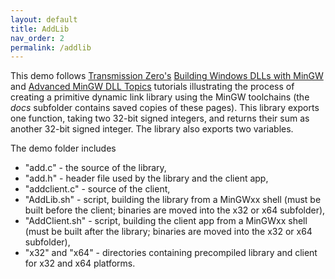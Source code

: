 ```yaml
---
layout: default
title: AddLib
nav_order: 2
permalink: /addlib
---
```


This demo follows [Transmission Zero's][] [Building Windows DLLs with MinGW][] and [Advanced MinGW DLL Topics][] tutorials illustrating the process of creating a primitive dynamic link library using the MinGW toolchains (the *docs* subfolder contains saved copies of these pages). This library exports one function, taking two 32-bit signed integers, and returns their sum as another 32-bit signed integer. The library also exports two variables.

The demo folder includes

* "add\.c" - the source of the library,
* "add\.h" - header file used by the library and the client app,
* "addclient\.c" - source of the client,
* "AddLib\.sh" - script, building the library from a MinGWxx shell (must be built before the client; binaries are moved into the x32 or x64 subfolder),
* "AddClient\.sh" - script, building the client app from a MinGWxx shell (must be built after the library; binaries are moved into the x32 or x64 subfolder),
* "x32" and "x64" - directories containing precompiled library and client for x32 and x64 platforms.

<!-- References -->

[Transmission Zero's]: https://www.transmissionzero.co.uk/
[Building Windows DLLs with MinGW]: https://www.transmissionzero.co.uk/computing/building-dlls-with-mingw/
[Advanced MinGW DLL Topics]: https://www.transmissionzero.co.uk/computing/advanced-mingw-dll-topics/
